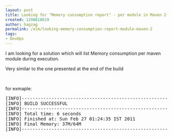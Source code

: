 ```yaml
---
layout: post
title: Looking for "Memory consumption report" - per module in Maven 2
created: 1298818619
author: hagzag
permalink: /alm/looking-memory-consumption-report-module-maven-2
tags:
- DevOps
---
```

<p>I am looking for a solution which will list Memory consumption per maven module during execution.</p>
<p>Very similar to the one presented at the end of the build</p>
<p>&nbsp;</p>
<p>for exmaple:</p>
<pre title="code" class="brush: java;">
[INFO]------------------------------------------------------------------------
[INFO] BUILD SUCCESSFUL
[INFO]------------------------------------------------------------------------
[INFO] Total time: 6 seconds
[INFO] Finished at: Sun Feb 27 01:24:35 IST 2011
[INFO] Final Memory: 37M/64M
[INFO]------------------------------------------------------------------------
</pre>
<p>&nbsp;</p>
